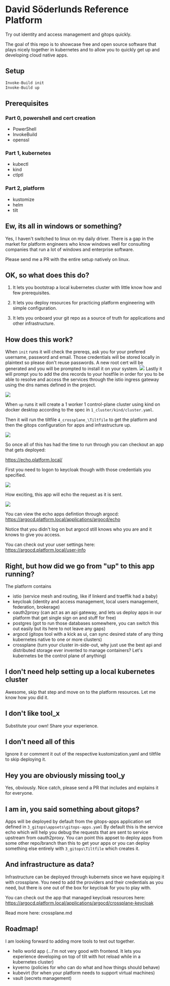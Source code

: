 # David Söderlunds Reference Platform

Try out identity and access management and gitops quickly.

The goal of this repo is to showcase free and open source software that plays nicely together in kubernetes and to allow you to quickly get up and developing cloud native apps.

## Setup

``` PowerShell
Invoke-Build init
Invoke-Build up
```

## Prerequisites

### Part 0, powershell and cert creation

- PowerShell
- InvokeBuild
- openssl

### Part 1, kubernetes

- kubectl
- kind
- ctlptl

### Part 2, platform

- kustomize
- helm
- tilt

## Ew, its all in windows or something?

Yes, I haven't switched to linux on my daily driver. There is a gap in the market for platform engineers who know windows well for consulting companies that run a lot of windows and enterprise software.

Please send me a PR with the entire setup natively on linux.

## OK, so what does this do?

1. It lets you bootstrap a local kubernetes cluster with little know how and few prerequisites.

2. It lets you deploy resources for practicing platform engineering with simple configuration.

3. It lets you onboard your git repo as a source of truth for applications and other infrastructure.

## How does this work?

When `init` runs it will check the prereqs, ask you for your prefered username, password and email. Those credentials will be stored locally in plaintext so please don't reuse passwords.
A new root cert will be generated and you will be prompted to install it on your system.
![](./docs/assets/2024-03-23-18-54-30.png)
Lastly it will prompt you to add the dns records to your hostfile in order for you to be able to resolve and access the services through the istio ingress gateway using the dns names defined in the project.

![](./docs/assets/2024-03-23-18-59-39.png)


When `up` runs it will create a 1 worker 1 control-plane cluster using kind on docker desktop according to the spec in `1_cluster/kind/cluster.yaml`.

Then it will run the tiltfile `4_crossplane_\Tiltfile` to get the platform and then the gitops configuration for apps and infrastructure up.

![](./docs/assets/2024-03-23-18-58-03.png)

So once all of this has had the time to run through you can checkout an app that gets deployed:

https://echo.platform.local/

First you need to logon to keycloak though with those credentials you specified.

![](./docs/assets/2024-03-23-19-09-35.png)

How exciting, this app will echo the request as it is sent.

![](./docs/assets/2024-03-23-19-10-12.png)

You can view the echo apps defintion through argocd: https://argocd.platform.local/applications/argocd/echo

Notice that you didn't log on but argocd still knows who you are and it knows to give you access.

You can check out your user settings here: https://argocd.platform.local/user-info

## Right, but how did we go from "up" to this app running?

The platform contains

- istio (service mesh and routing, like if linkerd and traeffik had a baby)
- keycloak (identity and access management, local users management, federation, brokerage)
- oauth2proxy (can act as an api gateway, and lets us deploy apps in our platform that get single sign on and stuff for free)
- postgres (got to run those databases somewhere, you can switch this out easily but its here to not leave any gaps)
- argocd (gitops tool with a kick as ui, can sync desired state of any thing kubernetes native to one or more clusters)
- crossplane (turn your cluster in-side-out, why just use the best api and distributed storage ever invented to manage containers? Let's kubernetes be the control plane of anything)

## I don't need help setting up a local kubernetes cluster

Awesome, skip that step and move on to the platform resources. Let me know how you did it.

## I don't like tool_x

Substitute your own! Share your experience.

## I don't need all of this

Ignore it or comment it out of the respective kustomization.yaml and tiltfile to skip deploying it.

## Hey you are obviously missing tool_y

Yes, obviously. Nice catch, please send a PR that includes and explains it for everyone.

## I am in, you said something about gitops?

Apps will be deployed by default from the gitops-apps application set defined in `3_gitops\appsets\gitops-apps.yaml`
By default this is the service echo which will help you debug the requests that are sent to service upstream from oauth2proxy.
You can point this appset to deploy apps from some other repo/branch than this to get your apps or you can deploy something else entirely with `3_gitops\Tiltfile` which creates it.

## And infrastructure as data?

Infrastructure can be deployed through kubernets since we have equiping it with crossplane. You need to add the providers and their credentials as you need, but there is one out of the box for keycloak for you to play with.

You can check out the app that managed keycloak resources here: https://argocd.platform.local/applications/argocd/crossplane-keycloak

Read more here: crossplane.md


## Roadmap!

I am looking forward to adding more tools to test out together.

- hello world app (...I'm not very good with frontend. It lets you experience developing on top of tilt with hot reload while in a kubernetes cluster)
- kyverno (policies for who can do what and how things should behave)
- kubevirt (for when your platform needs to support virtual machines)
- vault (secrets management)
